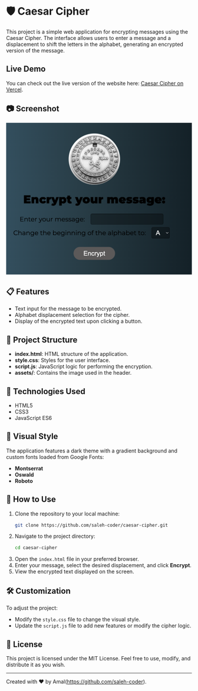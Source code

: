 # 🛡️ Caesar Cipher

This project is a simple web application for encrypting messages using the Caesar Cipher. The interface allows users to enter a message and a displacement to shift the letters in the alphabet, generating an encrypted version of the message.

## Live Demo

You can check out the live version of the website here: [Caesar Cipher on Vercel](https://caesar-cipher-silk.vercel.app/).

## 📷 Screenshot

![Application Screenshot](assets/screenshoot.jpeg)


## 📋 Features

- Text input for the message to be encrypted.
- Alphabet displacement selection for the cipher.
- Display of the encrypted text upon clicking a button.

## 📂 Project Structure

- **index.html**: HTML structure of the application.
- **style.css**: Styles for the user interface.
- **script.js**: JavaScript logic for performing the encryption.
- **assets/**: Contains the image used in the header.

## 🚀 Technologies Used

- HTML5
- CSS3
- JavaScript ES6

## 🎨 Visual Style

The application features a dark theme with a gradient background and custom fonts loaded from Google Fonts:

- **Montserrat**
- **Oswald**
- **Roboto**

## 🔧 How to Use

1. Clone the repository to your local machine:
   ```bash
   git clone https://github.com/saleh-coder/caesar-cipher.git
   ```
2. Navigate to the project directory:
   ```bash
   cd caesar-cipher
   ```
3. Open the `index.html` file in your preferred browser.
4. Enter your message, select the desired displacement, and click **Encrypt**.
5. View the encrypted text displayed on the screen.

## 🛠️ Customization

To adjust the project:

- Modify the `style.css` file to change the visual style.
- Update the `script.js` file to add new features or modify the cipher logic.

## 📝 License

This project is licensed under the MIT License. Feel free to use, modify, and distribute it as you wish.

---

Created with ❤️ by Amal(https://github.com/saleh-coder).
